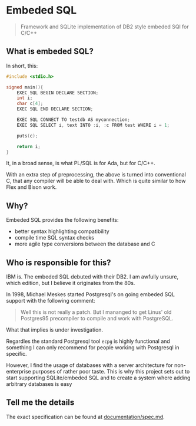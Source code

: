 # Embeded SQL
> Framework and SQLite implementation of DB2 style embeded SQl for C/C++

## What is embeded SQL?
In short, this:
```C
#include <stdio.h>

signed main(){
	EXEC SQL BEGIN DECLARE SECTION;
	int i;
	char c[4];
	EXEC SQL END DECLARE SECTION;

	EXEC SQL CONNECT TO testdb AS myconnection;
	EXEC SQL SELECT i, text INTO :i, :c FROM test WHERE i = 1;

	puts(c);

	return i;
}
```
It, in a broad sense, is what PL/SQL is for Ada, but for C/C++.

With an extra step of preprocessing,
the above is turned into conventional C,
that any compiler will be able to deal with.
Which is quite similar to how Flex and Bison work.

## Why?
Embeded SQL provides the following benefits:
+ better syntax highlighting compatibility
+ compile time SQL syntax checks
+ more agile type conversions between the database and C

## Who is responsible for this?
IBM is.
The embeded SQL debuted with their DB2.
I am awfully unsure,
which edition,
but I believe it originates from the 80s.

In 1998,
Michael Meskes started Postgresql's on going embeded SQL support
with the following comment:

> Well this is not really a patch.
But I mananged to get Linus' old Postgres95 precompiler
to compile and work with PostgreSQL.

What that implies is under investigation.

Regardles the standard Postgresql tool `ecpg`
is highly functional
and something I can only recommend for people
working with Postgresql in specific.

However,
I find the usage of databases with a server architecture
for non-enterprise purposes of rather poor taste.
This is why this project sets out to
start supporting SQLite/embeded SQL and
to create a system where adding arbitrary databases is easy

## Tell me the details
The exact specification can be found at [documentation/spec.md](documentation/spec.md).
